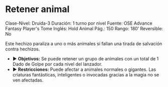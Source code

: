 # Retener animal

Clase-Nivel: Druida-3
Duración: 1 turno por nivel
Fuente: OSE Advance Fantasy Player's Tome
Inglés: Hold Animal
Pág.: 150
Rango: 180’
Reversible: No

Este hechizo paraliza a uno o más animales si fallan una tirada de salvación contra hechizos. 

- ▶ **Objetivos:** Se puede retener un grupo de animales con un total de 1 Dado de Golpe por cada nivel del lanzador.
- ▶ **Restricciones:** Puede afectar a animales normales o gigantes. Las criaturas fantásticas, inteligentes o invocadas gracias a la magia no se ven afectadas.